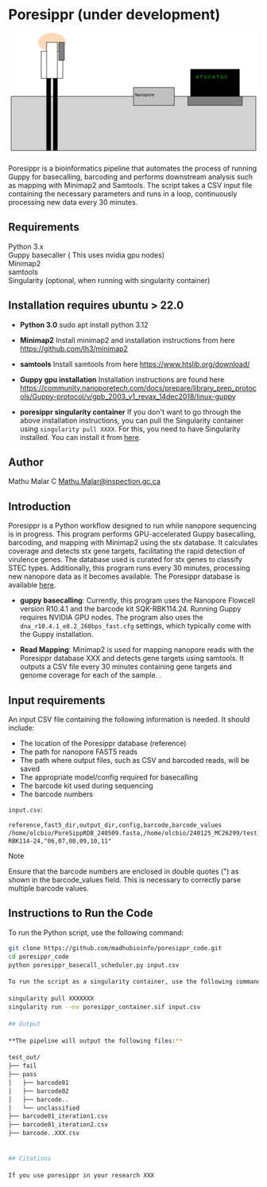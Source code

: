 # **Poresippr** (under development)
![ALT Poresippr](https://github.com/madhubioinfo/poresippr_code/blob/main/newimage.png)

Poresippr is a bioinformatics pipeline that automates the process of running Guppy for basecalling, barcoding and performs downstream analysis such as mapping with Minimap2 and Samtools. The script takes a CSV input file containing the necessary parameters and runs in a loop, continuously processing new data every 30 minutes.

## Requirements

Python 3.x <br>
Guppy basecaller ( This uses nvidia gpu nodes) <br>
Minimap2 <br>
samtools <br>
Singularity (optional, when running with singularity container) <br>

## Installation requires ubuntu > 22.0

- **Python 3.0** 
    sudo apt install python 3.12

- **Minimap2**
    Install minimap2 and installation instructions from here https://github.com/lh3/minimap2

- **samtools**
    Install samtools from here https://www.htslib.org/download/

- **Guppy gpu installation**
    Installation instructions are found here https://community.nanoporetech.com/docs/prepare/library_prep_protocols/Guppy-protocol/v/gpb_2003_v1_revax_14dec2018/linux-guppy

 - **poresippr singularity container**
     If you don't want to go through the above installation instructions, you can pull the Singularity container using `singularity pull XXXX`. For this, you need to have Singularity installed. You can install it from [here](https://docs.sylabs.io/guides/3.0/user-guide/installation.html).


## Author

Mathu Malar C
Mathu.Malar@inspection.gc.ca

## Introduction

Poresippr is a Python workflow designed to run while nanopore sequencing is in progress. This program performs GPU-accelerated Guppy basecalling, barcoding, and mapping with Minimap2 using the stx database. It calculates coverage and detects stx gene targets, facilitating the rapid detection of virulence genes. The database used is curated for stx genes to classify STEC types. Additionally, this program runs every 30 minutes, processing new nanopore data as it becomes available. The Poresippr database is available [here](xxx).

- **guppy basecalling**: Currently, this program uses the Nanopore Flowcell version R10.4.1 and the barcode kit SQK-RBK114.24. Running Guppy requires NVIDIA GPU nodes. The program also uses the `dna_r10.4.1_e8.2_260bps_fast.cfg` settings, which typically come with the Guppy installation.

- **Read Mapping**: Minimap2 is used for mapping nanopore reads with the Poresippr database XXX and detects gene targets using samtools. It outputs a CSV file every 30 minutes containing gene targets and genome coverage for each of the sample.
. 

## Input requirements

An input CSV file containing the following information is needed. It should include:
- The location of the Poresippr database (reference)
- The path for nanopore FAST5 reads
- The path where output files, such as CSV and barcoded reads, will be saved
- The appropriate model/config required for basecalling
- The barcode kit used during sequencing
- The barcode numbers

`input.csv`:

```csv
reference,fast5_dir,output_dir,config,barcode,barcode_values
/home/olcbio/PoreSippRDB_240509.fasta,/home/olcbio/240125_MC26299/test,/home/olcbio/240125_MC26299/test_out,dna_r10.4.1_e8.2_260bps_fast.cfg,SQK-RBK114-24,"06,07,08,09,10,11"
```

> [!NOTE]
>Ensure that the barcode numbers are enclosed in double quotes (") as shown in the barcode_values field. This is necessary to correctly parse multiple barcode values.

## __Instructions to Run the Code__

To run the Python script, use the following command:

```sh
git clone https://github.com/madhubioinfo/poresippr_code.git
cd poresippr_code
python poresippr_basecall_scheduler.py input.csv

To run the script as a singularity container, use the following command:

singularity pull XXXXXXX
singularity run --nv poresippr_container.sif input.csv

## Output

**The pipeline will output the following files:**

test_out/
├── fail
├── pass
│   ├── barcode01
│   ├── barcode02
│   ├── barcode..
│   └── unclassified
├── barcode01_iteration1.csv
├── barcode01_iteration2.csv
├── barcode..XXX.csv


## Citations

If you use poresippr in your research XXX


